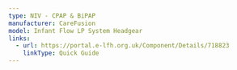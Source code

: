 ```yaml
---
type: NIV - CPAP & BiPAP
manufacturer: CareFusion
model: Infant Flow LP System Headgear
links:
  - url: https://portal.e-lfh.org.uk/Component/Details/718823
    linkType: Quick Guide
---
```

